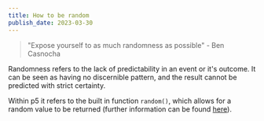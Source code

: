 ```yaml
---
title: How to be random
publish_date: 2023-03-30
---
```


> "Expose yourself to as much randomness as possible" - Ben Casnocha

Randomness refers to the lack of predictability in an event or it's outcome.  It can be seen as having no discernible pattern, and the result cannot be predicted with strict certainty. 

Within p5 it refers to the built in function `random()`, which allows for a random value to be returned (further information can be found [here](https://p5js.org/reference/#/p5/random)).

